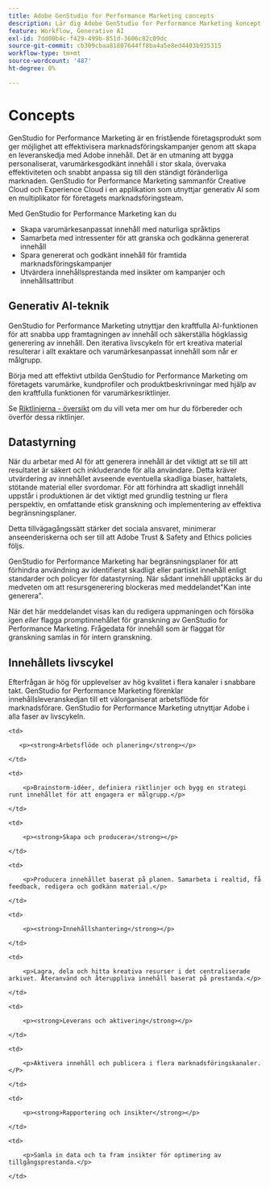 ```yaml
---
title: Adobe GenStudio for Performance Marketing concepts
description: Lär dig Adobe GenStudio for Performance Marketing koncept och termer.
feature: Workflow, Generative AI
exl-id: 7dd00b4c-f429-499b-851d-3606c82c09dc
source-git-commit: cb309cbaa81807644ff8ba4a5e8ed4403b935315
workflow-type: tm+mt
source-wordcount: '487'
ht-degree: 0%

---
```


# Concepts

GenStudio for Performance Marketing är en fristående företagsprodukt som ger möjlighet att effektivisera marknadsföringskampanjer genom att skapa en leveranskedja med Adobe innehåll. Det är en utmaning att bygga personaliserat, varumärkesgodkänt innehåll i stor skala, övervaka effektiviteten och snabbt anpassa sig till den ständigt föränderliga marknaden. GenStudio for Performance Marketing sammanför Creative Cloud och Experience Cloud i en applikation som utnyttjar generativ AI som en multiplikator för företagets marknadsföringsteam.

Med GenStudio for Performance Marketing kan du

* Skapa varumärkesanpassat innehåll med naturliga språktips
* Samarbeta med intressenter för att granska och godkänna genererat innehåll
* Spara genererat och godkänt innehåll för framtida marknadsföringskampanjer
* Utvärdera innehållsprestanda med insikter om kampanjer och innehållsattribut

## Generativ AI-teknik

GenStudio for Performance Marketing utnyttjar den kraftfulla AI-funktionen för att snabba upp framtagningen av innehåll och säkerställa högklassig generering av innehåll. Den iterativa livscykeln för ert kreativa material resulterar i allt exaktare och varumärkesanpassat innehåll som når er målgrupp.

Börja med att effektivt utbilda GenStudio for Performance Marketing om företagets varumärke, kundprofiler och produktbeskrivningar med hjälp av den kraftfulla funktionen för varumärkesriktlinjer.

Se [Riktlinjerna - översikt](../user-guide/guidelines/overview.md) om du vill veta mer om hur du förbereder och överför dessa riktlinjer.

## Datastyrning

När du arbetar med AI för att generera innehåll är det viktigt att se till att resultatet är säkert och inkluderande för alla användare. Detta kräver utvärdering av innehållet avseende eventuella skadliga biaser, hattalets, stötande material eller svordomar. För att förhindra att skadligt innehåll uppstår i produktionen är det viktigt med grundlig testning ur flera perspektiv, en omfattande etisk granskning och implementering av effektiva begränsningsplaner.

Detta tillvägagångssätt stärker det sociala ansvaret, minimerar anseenderiskerna och ser till att Adobe Trust &amp; Safety and Ethics policies följs.

GenStudio for Performance Marketing har begränsningsplaner för att förhindra användning av identifierat skadligt eller partiskt innehåll enligt standarder och policyer för datastyrning. När sådant innehåll upptäcks är du medveten om att resursgenerering blockeras med meddelandet&quot;Kan inte generera&quot;.

När det här meddelandet visas kan du redigera uppmaningen och försöka igen _eller_ flagga promptinnehållet för granskning av GenStudio for Performance Marketing. Frågedata för innehåll som är flaggat för granskning samlas in för intern granskning.

## Innehållets livscykel

Efterfrågan är hög för upplevelser av hög kvalitet i flera kanaler i snabbare takt. GenStudio for Performance Marketing förenklar innehållsleveranskedjan till ett välorganiserat arbetsflöde för marknadsförare. GenStudio for Performance Marketing utnyttjar Adobe i alla faser av livscykeln.

<table style="table-layout:auto">

<tr style="border: 0;">

    <td>

       <p><strong>Arbetsflöde och planering</strong></p>

    </td>

    <td>

        <p>Brainstorm-idéer, definiera riktlinjer och bygg en strategi runt innehållet för att engagera er målgrupp.</p>

    </td>

</tr>

<tr style="border: 0;">

    <td>

        <p><strong>Skapa och producera</strong></p>

    </td>

    <td>

        <p>Producera innehållet baserat på planen. Samarbeta i realtid, få feedback, redigera och godkänn material.</p>

    </td>

</tr>

<tr style="border: 0;">

    <td>

        <p><strong>Innehållshantering</strong></p>

    </td>

    <td>

        <p>Lagra, dela och hitta kreativa resurser i det centraliserade arkivet. Återanvänd och återuppliva innehåll baserat på prestanda.</p>

    </td>

</tr>

<tr style="border: 0;">

    <td>

        <p><strong>Leverans och aktivering</strong></p>

    </td>

    <td>

        <p>Aktivera innehåll och publicera i flera marknadsföringskanaler.</P>

    </td>

</tr>

<tr style="border: 0;">

    <td>

        <p><strong>Rapportering och insikter</strong></p>

    </td>

    <td>

        <p>Samla in data och ta fram insikter för optimering av tillgångsprestanda.</p>

    </td>

</tr>

</table>
